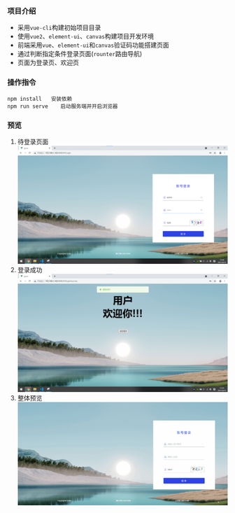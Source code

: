 ### 项目介绍
* 采用`vue-cli`构建初始项目目录
* 使用`vue2`、`element-ui`、`canvas`构建项目开发环境
* 前端采用`vue`、`element-ui`和`canvas`验证码功能搭建页面
* 通过判断指定条件登录页面(`rounter`路由导航)
* 页面为登录页、欢迎页
### 操作指令
```
npm install   安装依赖  
npm run serve    启动服务端并开启浏览器
```
### 预览
1. 待登录页面
![1](https://github.com/HLchange/sign-in-vue-element-ui/blob/main/review/%E5%BE%85%E7%99%BB%E5%BD%95%E9%A1%B5%E9%9D%A2.png)
3. 登录成功
![2](https://github.com/HLchange/sign-in-vue-element-ui/blob/main/review/%E7%99%BB%E5%BD%95%E6%88%90%E5%8A%9F.png)
3. 整体预览
![3](https://github.com/HLchange/sign-in-vue-element-ui/blob/main/review/%E6%95%B4%E4%BD%93%E9%A2%84%E8%A7%88.gif)
